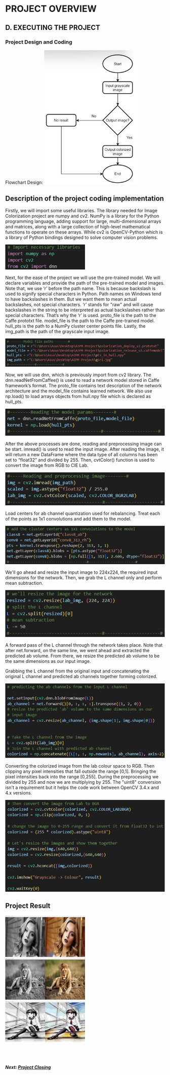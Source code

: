 # PROJECT OVERVIEW
## D. EXECUTING THE PROJECT
### Project Design and Coding
Flowchart Design:
<img src="assets/flowchart.JPG" width="60%">

## Description of the project coding implementation

Firstly, we will import some useful libraries. The library needed for Image Colorization project are numpy and cv2. NumPy is a library for the Python programming language, adding support for large, multi-dimensional arrays and matrices, along with a large collection of high-level mathematical functions to operate on these arrays. While cv2 is OpenCV-Python which is a library of Python bindings designed to solve computer vision problems.

<img src="assets/coding1.jpg" width="50%">

Next, for the ease of the project we will use the pre-trained model. We will declare variables and provide the path of the pre-trained model and images. Note that, we use ‘r’ before the path name. This is because backslash is used to signify special characters in Python. Path names on Windows tend to have backslashes in them. But we want them to mean actual backslashes, not special characters. ‘r’ stands for "raw" and will cause backslashes in the string to be interpreted as actual backslashes rather than special characters. That’s why the ‘r’ is used. proto_file is the path to the Caffe prototxt file. model_file is the path to the Caffe pre-trained model. hull_pts is the path to a NumPy cluster center points file. Lastly, the img_path is the path of the grayscale input image.

<img src="assets/coding2.jpg" width="100%">

Now, we will use dnn, which is previously import from cv2 library. The dnn.readNetFromCaffee() is used to read a network model stored in Caffe framework’s format. The proto_file contains text description of the network architecture and the model_file contains learned network. We also use np.load() to load arrays objects from hull.npy file which is declared as hull_pts.

<img src="assets/coding3.jpg" width="100%">

After the above processes are done, reading and preprocessing image can be start. imread() is used to read the input image. After reading the image, it will return a new DataFrame where the data type of all columns has been set to “float32” and divided by 255. Then, cvtColor() function is used to convert the image from RGB to CIE Lab.

<img src="assets/coding4.jpg" width="100%">

Load centers for ab channel quantization used for rebalancing. Treat each of the points as 1x1 convolutions and add them to the model.

<img src="assets/coding5.jpg" width="100%">

We'll go ahead and resize the input image to 224x224, the required input dimensions for the network. Then, we grab the L channel only and perform mean subtraction.

<img src="assets/coding6.jpg" width="100%">

A forward pass of the L channel through the network takes place. Note that after net.forward, on the same line, we went ahead and extracted the predicted ab volume. From there, we resize the predicted ab volume to be the same dimensions as our input image. 

Grabbing the L channel from the original input and concatenating the original L channel and predicted ab channels together forming colorized.

<img src="assets/coding7.jpg" width="100%">

Converting the colorized image from the lab colour space to RGB. Then clipping any pixel intensities that fall outside the range [0,1]. Bringing the pixel intensities back into the range [0,255]. During the preprocessing we divided by 255 and now we are multiplying by 255. The "uint8" conversion isn't a requirement but it helps the code work between OpenCV 3.4.x and 4.x versions.

<img src="assets/coding8.jpg" width="100%">

## Project Result
<img src="assets/girl.png" width="50%">
<img src="assets/lion.png" width="50%">
<img src="assets/manga.png" width="50%">

<br><br>
##### Next: [Project Closing](E-Project_Closing.md)
